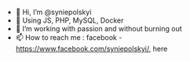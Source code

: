- 👋 Hi, I’m @syniepolskyi
- 🌱 Using JS, PHP, MySQL, Docker
- 💞️ I’m working with passion and without burning out
- 📫 How to reach me : facebook - https://www.facebook.com/syniepolskyi/, here

<!---
syniepolskyi/syniepolskyi is a ✨ special ✨ repository because its `README.md` (this file) appears on your GitHub profile.
You can click the Preview link to take a look at your changes.
--->
